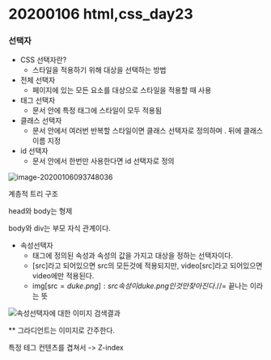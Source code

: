 # 20200106 html,css_day23



### 선택자



- CSS 선택자란?
  - 스타일을 적용하기 위해 대상을 선택하는 방법
- 전체 선택자
  - 페이지에 있는 모든 요소를 대상으로 스타일을 적용할 때 사용
- 태그 선택자
  - 문서 안에 특정 태그에 스타일이 모두 적용됨
- 클래스 선택자
  - 문서 안에서 여러번 반복할 스타일이면 클래스 선택자로 정의하며 . 뒤에 클래스 이름 지정
- id 선택자
  - 문서 안에서 한번만 사용한다면 id 선택자로 정의

![image-20200106093748036](C:\Users\student\AppData\Roaming\Typora\typora-user-images\image-20200106093748036.png)

계층적 트리 구조

head와 body는 형제

body와 div는 부모 자식 관계이다.



- 속성선택자
  - 태그에 정의된 속성과 속성의 값을 가지고 대상을 정하는 선택자이다.
  - [src]라고 되어있으면 src의 모든것에 적용되지만, video[src]라고 되어있으면 video에만 적용된다.
  - img[src$=duke.png]:src속성이 duke.png인것만 찾아진다. //$= 끝나는 이라는 뜻

![속성선택자에 대한 이미지 검색결과](https://lh6.googleusercontent.com/VXwZI9sTJ0OgI7gOGuKftG6tkl1ljbVdaAHS-PZeHPX2MLF6zcTBw0ju7d5-CnqGldogZqYXcfpmsLDmgk-GyUQk-jksopyU_uSCt5b9x5zOKNoc6hAJMrPlgXa85G6FynO4EfAr)



** 그라디언트는 이미지로 간주한다.



특정 테그 컨텐츠를 겹쳐서 -> Z-index


